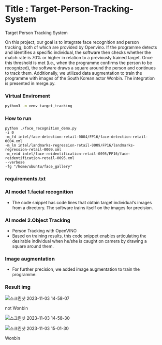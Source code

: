 # Title : Target-Person-Tracking-System
Target Person Tracking System

On this project, our goal is to integrate face recognition and person tracking, both of which are provided by Openvino. If the programme detects and identifies a specific individual, the software then checks whether the match rate is 70% or higher in relation to a previously trained target. Once this threshold is met (i.e., when the programme confirms the person to be recognized), the software draws a square around the person and continues to track them. Additionally, we utilized data augmentation to train the programme with images of the South Korean actor Wonbin. The integration is presented in merge.py.


### Virtual Enviroment
```sh
python3 -m venv target_tracking
```
### How to run
```
python ./face_recognition_demo.py 
-i 0 
-m_fd intel/face-detection-retail-0004/FP16/face-detection-retail-0004.xml 
-m_lm intel/landmarks-regression-retail-0009/FP16/landmarks-regression-retail-0009.xml 
-m_reid intel/face-reidentification-retail-0095/FP16/face-reidentification-retail-0095.xml 
--verbose 
-fg "/home/ubuntu/face_gallery"

```
### requirements.txt 

### AI model 1.facial recognition
- The code snippet has code lines that obtain target individual's images from a directory. The software trains itself on the images for precision. 

### AI model 2.Object Tracking
- Person Tracking with OpenVINO
- Based on training results, this code snippet enables articulating the desirable individual when he/she is caught on camera by drawing a square around them. 

### Image augmentation
- For further precision, we added image augmentation to train the programme.

### Result img


![스크린샷 2023-11-03 14-58-07](https://github.com/simpleis6est/Target-Person-Tracking-System/assets/143490860/6eca9b82-f30b-4328-a7f5-96ed27bf3ad9)

not Wonbin

![스크린샷 2023-11-03 14-58-30](https://github.com/simpleis6est/Target-Person-Tracking-System/assets/143490860/8080bb3b-a9e5-48a0-9840-67bd2fe88f07)

![스크린샷 2023-11-03 15-01-30](https://github.com/simpleis6est/Target-Person-Tracking-System/assets/143490860/20e9c233-ebea-47ec-9708-d9af4be02cc0)

Wonbin
